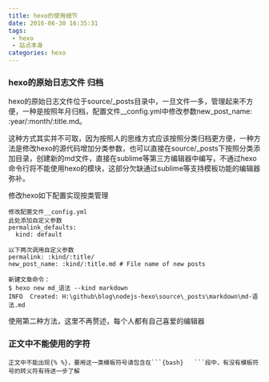 ```yaml
---
title: hexo的使用细节
date: 2016-06-30 16:35:31
tags:
 - hexo
 - 站点本身
categories: hexo
---
```


### hexo的原始日志文件 归档

hexo的原始日志文件位于source/_posts目录中，一旦文件一多，管理起来不方便，一种是按照年月归档，配置文件__config.yml中修改参数new_post_name: :year/:month/:title.md。

这种方式其实并不可取，因为按照人的思维方式应该按照分类归档更方便，一种方法是修改hexo的源代码增加分类参数，也可以直接在source/_posts下按照分类添加目录，创建新的md文件，直接在sublime等第三方编辑器中编写，不通过hexo命令行将不能使用hexo的模块，这部分欠缺通过sublime等支持模板功能的编辑器弥补。

修改hexo如下配置实现按类管理
```{bash}
修改配置文件__config.yml
此处添加自定义参数
permalink_defaults:
  kind: default

以下两次调用自定义参数
permalink: :kind/:title/
new_post_name: :kind/:title.md # File name of new posts

新建文章命令：
$ hexo new md_语法 --kind markdown
INFO  Created: H:\github\blog\nodejs-hexo\source\_posts\markdown\md-语法.md

```

使用第二种方法，这里不再赘述，每个人都有自己喜爱的编辑器

### 正文中不能使用的字符
```{bash}
正文中不能出现{% %}，要用这一类模板符号请包含在```{bash}   ```段中，有没有模板符号的转义符有待进一步了解
```